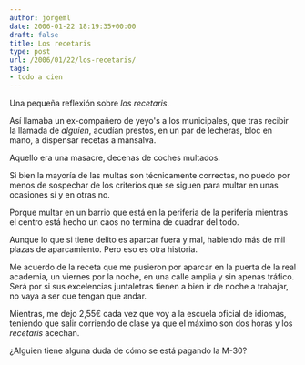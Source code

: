 ```yaml
---
author: jorgeml
date: 2006-01-22 18:19:35+00:00
draft: false
title: Los recetaris
type: post
url: /2006/01/22/los-recetaris/
tags:
- todo a cien
---
```


Una pequeña reflexión sobre _los recetaris_.

Así llamaba un ex-compañero de yeyo's a los municipales, que tras recibir la llamada de _alguien_, acudían prestos, en un par de lecheras, bloc en mano, a dispensar recetas a mansalva.

Aquello era una masacre, decenas de coches multados.

Si bien la mayoría de las multas son técnicamente correctas, no puedo por menos de sospechar de los criterios que se siguen para multar en unas ocasiones sí y en otras no.

Porque multar en un barrio que está en la periferia de la periferia mientras el centro está hecho un caos no termina de cuadrar del todo.

Aunque lo que si tiene delito es aparcar fuera y mal, habiendo más de mil plazas de aparcamiento. Pero eso es otra historia.

Me acuerdo de la receta que me pusieron por aparcar en la puerta de la real academia, un viernes por la noche, en una calle amplia y sin apenas tráfico. Será por si sus excelencias juntaletras tienen a bien ir de noche a trabajar, no vaya a ser que tengan que andar.

Mientras, me dejo 2,55€ cada vez que voy a la escuela oficial de idiomas, teniendo que salir corriendo de clase ya que el máximo son dos horas y los _recetaris_ acechan.

¿Alguien tiene alguna duda de cómo se está pagando la M-30?
